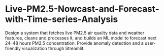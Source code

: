 # Live-PM2.5-Nowcast-and-Forecast-with-Time-series-Analysis
Design a system that fetches live PM2.5 air quality data and weather features, cleans and processes it, and builds an ML model to forecast next 24–48 hours PM2.5 concentration. Provide anomaly detection and a user-friendly visualization through Streamlit. 
